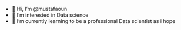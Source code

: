 - 👋 Hi, I’m @mustafaoun
- 👀 I’m interested in Data science
- 🌱 I’m currently learning to be a professional Data scientist as i hope
